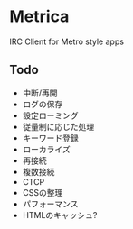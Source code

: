 Metrica
=======

IRC Client for Metro style apps


Todo
----
* 中断/再開
 * ログの保存
* 設定ローミング
* 従量制に応じた処理
* キーワード登録
* ローカライズ
* 再接続
* 複数接続
* CTCP
* CSSの整理
* パフォーマンス
 * HTMLのキャッシュ?